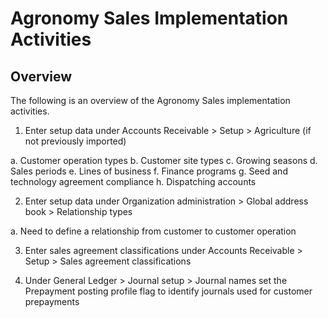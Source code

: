 ﻿# Agronomy Sales Implementation Activities

## Overview

The following is an overview of the Agronomy Sales implementation activities. 

1. Enter setup data under Accounts Receivable > Setup > Agriculture (if not previously imported)

  a. Customer operation types
  b. Customer site types
  c. Growing seasons
  d. Sales periods
  e. Lines of business
  f. Finance programs
  g. Seed and technology agreement compliance
  h. Dispatching accounts

2. Enter setup data under Organization administration > Global address book > Relationship types

  a. Need to define a relationship from customer to customer operation

3. Enter sales agreement classifications under Accounts Receivable > Setup > Sales agreement classifications

4. Under General Ledger > Journal setup > Journal names set the Prepayment posting profile flag to identify journals used for customer prepayments
